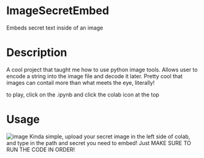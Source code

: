 # ImageSecretEmbed
Embeds secret text inside of an image

# Description
A cool project that taught me how to use python image tools. Allows user to encode a string into the image file and decode it later. Pretty cool that images can contail more than what meets the eye, literally!

to play, click on the .ipynb and click the colab icon at the top

# Usage
![image](https://github.com/user-attachments/assets/cedeedb7-7a37-497b-8971-f7729212873e)
Kinda simple, upload your secret image in the left side of colab, and type in the path and secret you need to embed! Just MAKE SURE TO RUN THE CODE IN ORDER!
